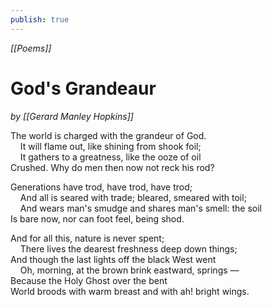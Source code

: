 ```yaml
---
publish: true
---
```

*[[Poems]]*

# God's Grandeaur
*by [[Gerard Manley Hopkins]]*

The world is charged with the grandeur of God.  
    It will flame out, like shining from shook foil;  
    It gathers to a greatness, like the ooze of oil  
Crushed. Why do men then now not reck his rod?  

Generations have trod, have trod, have trod;  
    And all is seared with trade; bleared, smeared with toil;  
    And wears man's smudge and shares man's smell: the soil  
Is bare now, nor can foot feel, being shod.  

And for all this, nature is never spent;  
    There lives the dearest freshness deep down things;  
And though the last lights off the black West went  
    Oh, morning, at the brown brink eastward, springs —  
Because the Holy Ghost over the bent  
World broods with warm breast and with ah! bright wings.